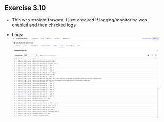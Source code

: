 ## Exercise 3.10

- This was straight forward, I just checked if logging/monitoring was enabled and then checked logs

- Logs:
![logs](image.png)